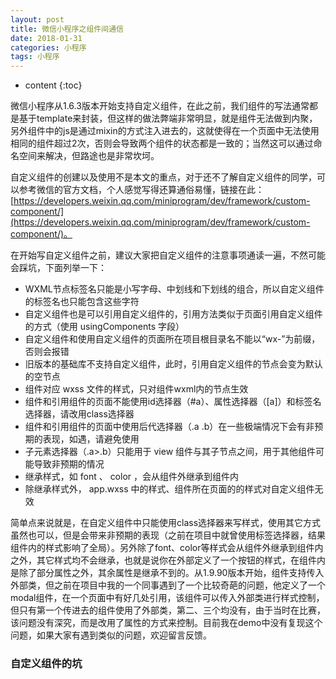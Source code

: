 ```yaml
---
layout: post
title: 微信小程序之组件间通信
date: 2018-01-31
categories: 小程序
tags: 小程序
---
```


* content
{:toc}

微信小程序从1.6.3版本开始支持自定义组件，在此之前，我们组件的写法通常都是基于template来封装，但这样的做法弊端非常明显，就是组件无法做到内聚，另外组件中的js是通过mixin的方式注入进去的，这就使得在一个页面中无法使用相同的组件超过2次，否则会导致两个组件的状态都是一致的；当然这可以通过命名空间来解决，但路途也是非常坎坷。

自定义组件的创建以及使用不是本文的重点，对于还不了解自定义组件的同学，可以参考微信的官方文档，个人感觉写得还算通俗易懂，链接在此：[https://developers.weixin.qq.com/miniprogram/dev/framework/custom-component/](https://developers.weixin.qq.com/miniprogram/dev/framework/custom-component/)。

在开始写自定义组件之前，建议大家把自定义组件的注意事项通读一遍，不然可能会踩坑，下面列举一下：

* WXML节点标签名只能是小写字母、中划线和下划线的组合，所以自定义组件的标签名也只能包含这些字符
* 自定义组件也是可以引用自定义组件的，引用方法类似于页面引用自定义组件的方式（使用 usingComponents 字段）
* 自定义组件和使用自定义组件的页面所在项目根目录名不能以“wx-”为前缀，否则会报错
* 旧版本的基础库不支持自定义组件，此时，引用自定义组件的节点会变为默认的空节点
* 组件对应 wxss 文件的样式，只对组件wxml内的节点生效
* 组件和引用组件的页面不能使用id选择器（#a）、属性选择器（[a]）和标签名选择器，请改用class选择器
* 组件和引用组件的页面中使用后代选择器（.a .b）在一些极端情况下会有非预期的表现，如遇，请避免使用
* 子元素选择器（.a>.b）只能用于 view 组件与其子节点之间，用于其他组件可能导致非预期的情况
* 继承样式，如 font 、 color ，会从组件外继承到组件内
* 除继承样式外， app.wxss 中的样式、组件所在页面的的样式对自定义组件无效

简单点来说就是，在自定义组件中只能使用class选择器来写样式，使用其它方式虽然也可以，但是会带来非预期的表现（之前在项目中就曾使用标签选择器，结果组件内的样式影响了全局）。另外除了font、color等样式会从组件外继承到组件内之外，其它样式均不会继承，也就是说你在外部定义了一个按钮的样式，在组件内是除了部分属性之外，其余属性是继承不到的。从1.9.90版本开始，组件支持传入外部类，但之前在项目中我的一个同事遇到了一个比较奇葩的问题，他定义了一个modal组件，在一个页面中有好几处引用，该组件可以传入外部类进行样式控制，但只有第一个传进去的组件使用了外部类，第二、三个均没有，由于当时在比赛，该问题没有深究，而是改用了属性的方式来控制。目前我在demo中没有复现这个问题，如果大家有遇到类似的问题，欢迎留言反馈。


### 自定义组件的坑


